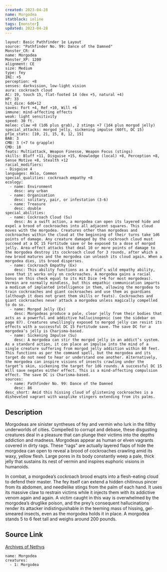 ```yaml
---
created: 2023-04-28
name: Morgodea
statblock: inline
tags: [monster]
updated: 2023-04-28
---
```

```statblock
layout: Basic Pathfinder 1e Layout
source: "Pathfinder No. 99: Dance of the Damned"
Monster_CR: 4
name: Morgodea
Monster_XP: 1200
alignment: CE
size: Medium
type: fey
INI: +5
perception: +8
senses: darkvision, low-light vision
aura: cockroach cloud
AC: 19, touch 15, flat-footed 14 (dex +5, natural +4)
HP: 33
hit_dice: 6d6+12
saves: Fort +4, Ref +10, Will +6
immune: mind-affecting effects
weak: light sensitivity
speed: 30 ft.
melee: claw +8 (1d6 plus grab), 2 stings +7 (1d4 plus morgod jelly)
special_attacks: morgod jelly, sickening impulse (60ft, DC 15)
pf1e_stats: [10, 21, 15, 8, 12, 15]
BAB: 3
CMB: 3 (+7 to grapple)
CMD: 18
feats: Multiattack, Weapon Finesse, Weapon Focus (stings)
skills: Bluff +11, Disguise +15, Knowledge (local) +8, Perception +8, Sense Motive +8, Stealth +12
racial_modifiers:
- Disguise 4
languages: Aklo, Common
special_qualities: cockroach empathy +8
ecology:
  - name: Environment
    desc: any urban
  - name: Organisation
    desc: solitary, pair, or infestation (3-6)
  - name: Treasure
    desc: double
special_abilities:
  - name: Cockroach Cloud (Su)
    desc: As a swift action, a morgodea can open its layered hide and expel a brood of cockroaches into all adjacent squares. This cloud moves with the morgodea. Creatures other than morgodeas and cockroaches within the cloud at the beginning of their turns take 1d6 points of damage. Any creature damaged by the cockroach cloud must succeed at a DC 15 Fortitude save or be exposed to a dose of morgod jelly. Area-effect attacks that deal 10 or more points of damage to the morgodea destroy its cockroach cloud for 3 rounds, after which a new brood matures and the morgodea can unleash its cloud again. When a morgodea dies, its brood disperses.
  - name: Cockroach Empathy (Ex)
    desc: This ability functions as a druid’s wild empathy ability, save that it works only on cockroaches. A morgodea gains a racial bonus on this check equal to its Hit Dice (+6 for most morgodeas). Vermin are normally mindless, but this empathic communication imparts a modicum of implanted intelligence in them, allowing the morgodea to train cockroaches and giant cockroaches and use them as guardians (although it does not grant them skills or feats). Cockroaches and giant cockroaches never attack a morgodea unless magically compelled to do so.
  - name: Morgod Jelly (Ex)
    desc: Morgodeas produce a pale, clear jelly from their bodies that acts as a powerful and addictive hallucinogenic (see the sidebar on page 87). Creatures unwillingly exposed to morgod jelly can resist its effects with a successful DC 15 Fortitude save. The save DC for a morgodea’s jelly is Charisma-based.
  - name: Sickening Impulse (Su)
    desc: A morgodea can stir the morgod jelly in an addict’s system. As a standard action, it can place an impulse into the mind of a single creature suffering from morgod jelly addiction within 60 feet. This functions as per the command spell, but the morgodea and its target do not need to hear or understand one another. Alternatively, the morgodea can inspire visions of insects crawling under the target’s skin, sickening the target for 1d6 rounds. A successful DC 15 Will save negates either effect. This is a mind-affecting compulsion effect. The save DC is Charisma-based.
sources:
  - name: Pathfinder No. 99: Dance of the Damned
    desc: 86
desc_short: Amid this hissing cloud of glistening cockroaches is a disheveled vagrant with wasplike stingers extending from its palms.
```
## Description
Morgodeas are sinister syntheses of fey and vermin who lurk in the filthy underworlds of cities. Compelled to corrupt and debase, these disgusting creatures deal in a pleasure that can plunge their victims into the depths addiction and madness. Morgodeas appear as human or elven vagrants covered in dirty rags. These “rags” are actually layered flaps of hide the morgodea can open to reveal a brood of cockroaches crawling amid its waxy, yellow flesh. Large pores in its body constantly weep a pale, thick jelly that sustains its nest of vermin and inspires euphoric visions in humanoids.

In combat, a morgodea’s cockroach brood erupts into a flesh-eating cloud to defend their master. The fey itself can extend a hidden chitinous pincer from its abdomen, and needlelike stings from the palm of each hand. It uses its massive claw to restrain victims while it injects them with its addictive venom again and again. A victim caught in this way is overwhelmed by the morgodea’s druglike poison, and the prey’s consequent hallucinations render its attacker indistinguishable in the teeming mass of hissing, gel-smeared insects, even as the morgodea holds it in place. A morgodea stands 5 to 6 feet tall and weighs around 200 pounds.
## Source Link
[Archives of Nethys](https://aonprd.com/MonsterDisplay.aspx?ItemName=Morgodea)
```encounter-table
name: Morgodea
creatures:
  - 1: Morgodea
```
